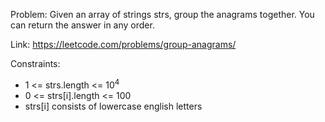 Problem: Given an array of strings strs, group the anagrams together. You can
return the answer in any order.

Link: https://leetcode.com/problems/group-anagrams/

Constraints:
* 1 <= strs.length <= 10<sup>4</sup>
* 0 <= strs[i].length <= 100
* strs[i] consists of lowercase english letters
